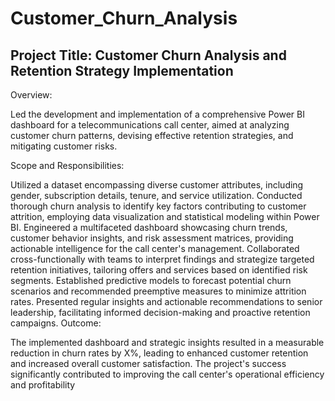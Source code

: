 # Customer_Churn_Analysis

## Project Title: Customer Churn Analysis and Retention Strategy Implementation

Overview:

Led the development and implementation of a comprehensive Power BI dashboard for a telecommunications call center, aimed at analyzing customer churn patterns, devising effective retention strategies, and mitigating customer risks.

Scope and Responsibilities:

Utilized a dataset encompassing diverse customer attributes, including gender, subscription details, tenure, and service utilization.
Conducted thorough churn analysis to identify key factors contributing to customer attrition, employing data visualization and statistical modeling within Power BI.
Engineered a multifaceted dashboard showcasing churn trends, customer behavior insights, and risk assessment matrices, providing actionable intelligence for the call center's management.
Collaborated cross-functionally with teams to interpret findings and strategize targeted retention initiatives, tailoring offers and services based on identified risk segments.
Established predictive models to forecast potential churn scenarios and recommended preemptive measures to minimize attrition rates.
Presented regular insights and actionable recommendations to senior leadership, facilitating informed decision-making and proactive retention campaigns.
Outcome:

The implemented dashboard and strategic insights resulted in a measurable reduction in churn rates by X%, leading to enhanced customer retention and increased overall customer satisfaction. The project's success significantly contributed to improving the call center's operational efficiency and profitability
